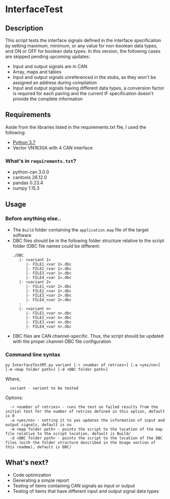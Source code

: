 # InterfaceTest
## Description
This script tests the interface signals defined in the interface specification by setting maximum, minimum, or any value for non-boolean data types, and ON or OFF for boolean data types. In this version, the following cases are skipped pending upcoming updates:
*  Input and output signals are in CAN
*  Array, maps and tables
*  Input and output signals unreferenced in the stubs, as they won't be assigned an address during compilation
*  Input and output signals having different data types, a conversion factor is required for each pairing and the current IF specification doesn't provide the complete information

## Requirements
Aside from the libraries listed in the requirements.txt file, I used the following:
*  [Python 3.7](https://www.python.org/downloads/release/python-370/)
*  Vector VN1630A with 4 CAN interface

### What's in `requirements.txt`?
*  python-can 3.0.0
*  cantools 28.12.0
*  pandas 0.23.4
*  numpy 1.15.3

## Usage
### Before anything else..
*  The `Build` folder containing the `application.map` file of the target software
*  DBC files should be in the following folder structure relative to the script folder (DBC file names could be different:
```
   ./DBC
      |- <variant 1>
         |- FILE1_<var 1>.dbc
         |- FILE2_<var 1>.dbc
         |- FILE3_<var 1>.dbc
         |- FILE4_<var 1>.dbc
      |- <variant 2>
         |- FILE1_<var 2>.dbc
         |- FILE2_<var 2>.dbc
         |- FILE3_<var 2>.dbc
         |- FILE4_<var 2>.dbc
      :
      |- <variant n>
         |- FILE1_<var n>.dbc
         |- FILE2_<var n>.dbc
         |- FILE3_<var n>.dbc
         |- FILE4_<var n>.dbc
```
*  DBC files are CAN channel-specific. Thus, the script should be updated with the proper channel-DBC file configuration

### Command line syntax
```
py InterfaceTestMT.py variant [-r <number of retries>] [-a <yes/no>] [-m <map folder path>] [-d <DBC folder path>]
```
Where,
```
  variant - variant to be tested
```
Options:
```
  -r <number of retries> - runs the test on failed results from the initial test for the number of retries defined in this option, default is 0
  -a <yes/no> - setting it to yes updates the information of input and output signals, default is no
  -m <map folder path> - points the script to the location of the map file relative to the script location, default is Build/
  -d <DBC folder path> - points the script to the location of the DBC files (with the folder structure described in the Usage section of this readme), default is DBC/
```

## What's next?
*  Code optimization
*  Generating a simple report
*  Testing of items containing CAN signals as input or output
*  Testing of items that have different input and output signal data types

